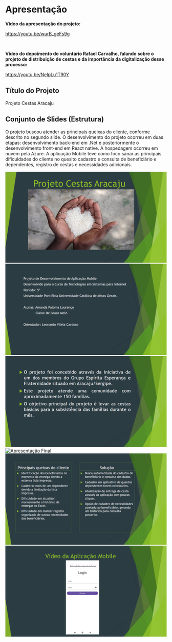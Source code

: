 # Apresentação


**Vídeo da apresentação do projeto:**
</br>

https://youtu.be/wurB_geFs9g

</br>

**Vídeo do depoimento do voluntário Rafael Carvalho, falando sobre o projeto de distribuição de cestas e da importância da digitalização desse processo:**
</br>

https://youtu.be/NeIpLu1T90Y

## Título do Projeto

Projeto Cestas Aracaju

## Conjunto de Slides (Estrutura)

O projeto buscou atender as principais queixas do cliente, conforme  descrito no segundo slide. O desenvolvimento do projeto ocorreu em duas etapas: desenvolvimento back-end em .Net e posteriormente o desenvolvimento front-end em React native. A hospedagem ocorreu em nuvem pela Azure. A aplicação Mobile teve como foco sanar as principais dificuldades do cliente no quesito cadastro e consulta de beneficiário e dependentes, registro de cestas e necessidades adicionais.
 
![Apresentação Final](img/Slide1.PNG)
![Apresentação Final](img/Slide2.PNG)
![Apresentação Final](img/Slide3.PNG)
![Apresentação Final](img/Slide4.PNG)
![Apresentação Final](img/Slide5.PNG)
![Apresentação Final](img/Slide6.PNG)
